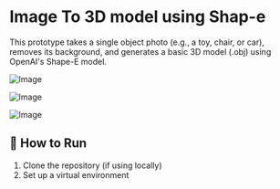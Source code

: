 # Image To 3D model using Shap-e
This prototype takes a single object photo (e.g., a toy, chair, or car), removes its background, and generates a basic 3D model (.obj) using OpenAI's Shape-E model.

![Image](https://github.com/user-attachments/assets/d56c345a-be71-4304-81fa-546e963831e8)

![Image](https://github.com/user-attachments/assets/de8f76ab-2c50-4936-8621-650b1e1cfc37)

![Image](https://github.com/user-attachments/assets/852c2b43-0dab-48dd-9741-a114dd72fbda)


## 🚀 How to Run

1. Clone the repository (if using locally)
2. Set up a virtual environment
